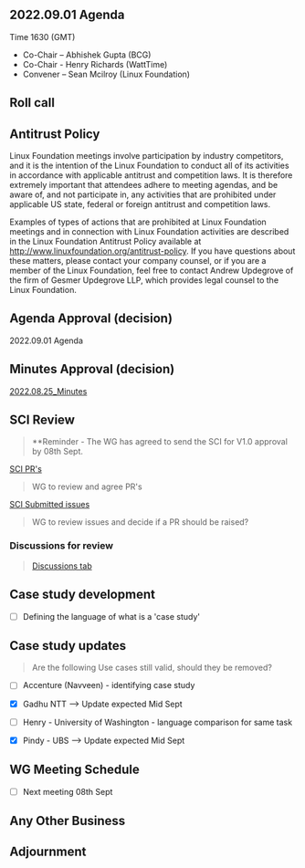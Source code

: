 ## 2022.09.01 Agenda

Time 1630 (GMT)

- Co-Chair – Abhishek Gupta (BCG)
- Co-Chair - Henry Richards (WattTime)
- Convener – Sean Mcilroy (Linux Foundation)

## Roll call

## Antitrust Policy
Linux Foundation meetings involve participation by industry competitors, and it is the intention of the Linux Foundation to conduct 
all of its activities in accordance with applicable antitrust and competition laws. 
It is therefore extremely important that attendees adhere to meeting agendas, and be aware of, and not participate in, any activities 
that are prohibited under applicable US state, federal or foreign antitrust and competition laws.

Examples of types of actions that are prohibited at Linux Foundation meetings and in connection with Linux Foundation activities are 
described in the Linux Foundation Antitrust Policy available at http://www.linuxfoundation.org/antitrust-policy. 
If you have questions about these matters, please contact your company counsel, or if you are a member of the Linux Foundation, 
feel free to contact Andrew Updegrove of the firm of Gesmer Updegrove LLP, which provides legal counsel to the Linux Foundation.
  
## Agenda Approval (decision) 

2022.09.01 Agenda

## Minutes Approval (decision) 

[2022.08.25_Minutes](https://github.com/Green-Software-Foundation/standards_wg/blob/main/Agenda_Minutes/2022.08.25.Minutes.md)

## SCI Review

> **Reminder - The WG has agreed to send the SCI for V1.0 approval by 08th Sept.

[SCI PR's](https://github.com/Green-Software-Foundation/software_carbon_intensity/pulls)

> WG to review and agree PR's

[SCI Submitted issues](https://github.com/Green-Software-Foundation/software_carbon_intensity/issues)

> WG to review issues and decide if a PR should be raised?

### Discussions for review

> [Discussions tab](https://github.com/Green-Software-Foundation/software_carbon_intensity/discussions)

## Case study development

- [ ] Defining the language of what is a 'case study'

## Case study updates

> Are the following Use cases still valid, should they be removed?

- [ ] Accenture (Navveen) - identifying case study 

- [x] Gadhu NTT --> Update expected Mid Sept

- [ ] Henry - University of Washington - language comparison for same task

- [x] Pindy - UBS --> Update expected Mid Sept

## WG Meeting Schedule

- [ ]  Next meeting 08th Sept

## Any Other Business

## Adjournment
